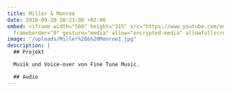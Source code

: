 ```yaml
---
title: Miller & Monroe
date: 2018-09-20 20:23:00 +02:00
embed: <iframe width="560" height="315" src="https://www.youtube.com/embed/-Cxi2WP28RM?rel=0&amp;showinfo=0"
  frameborder="0" gesture="media" allow="encrypted-media" allowfullscreen></iframe>
image: "/uploads/Miller%20&%20Monroe1.jpg"
description: |
  ## Projekt

  Musik und Voice-over von Fine Tune Music.

  ## Audio
---
```


